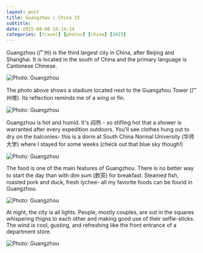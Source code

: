```yaml
---
layout: post
title: Guangzhou | China 15
subtitle:
date: 2015-08-08 14:14:14
categories: [travel] [photos] [china] [2015]
---
```


Guangzhou (广州) is the third largest city in China, after Beijing and Shanghai. It is located in the south of China and the primary language is Cantonese Chinese.

<img alt="Photo: Guangzhou" src="http://brianmlin.com/Images/2015.08.02/river.jpg" style="max-width:630px;">

The photo above shows a stadium located next to the Guangzhou Tower (广州塔). Its reflection reminds me of a wing or fin.

<img alt="Photo: Guangzhou" src="http://brianmlin.com/Images/2015.08.02/clothes.jpg" style="max-width:630px;">

Guangzhou is hot and humid. It's 闷热 - so stifling hot that a shower is warranted after every expedition outdoors. You'll see clothes hung out to dry on the balconies- this is a dorm at South China Normal University (华师大学) where I stayed for some weeks (check out that blue sky though!)

<img alt="Photo: Guangzhou" src="http://brianmlin.com/Images/2015.08.02/pigs.jpg" style="max-width:630px;">

The food is one of the main features of Guangzhou. There is no better way to start the day than with dim sum (飲茶) for breakfast. Steamed fish, roasted pork and duck, fresh lychee- all my favorite foods can be found in Guangzhou.

<img alt="Photo: Guangzhou" src="http://brianmlin.com/Images/2015.08.02/coconut.jpg" style="max-width:630px;">

At night, the city is all lights. People, mostly couples, are out in the squares whispering thigns to each other and making good use of their selfie-sticks. The wind is cool, gusting, and refreshing like the front entrance of a department store.

<img alt="Photo: Guangzhou" src="http://brianmlin.com/Images/2015.08.02/library.jpg" style="max-width:630px;">
